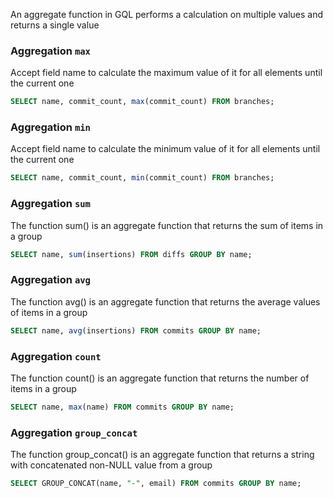 An aggregate function in GQL performs a calculation on multiple values and returns a single value

### Aggregation `max`
Accept field name to calculate the maximum value of it for all elements until the current one

```sql
SELECT name, commit_count, max(commit_count) FROM branches;
```

### Aggregation `min`
Accept field name to calculate the minimum value of it for all elements until the current one

```sql
SELECT name, commit_count, min(commit_count) FROM branches;
```

### Aggregation `sum`
The function sum() is an aggregate function that returns the sum of items in a group

```sql
SELECT name, sum(insertions) FROM diffs GROUP BY name;
```

### Aggregation `avg`
The function avg() is an aggregate function that returns the average values of items in a group

```sql
SELECT name, avg(insertions) FROM commits GROUP BY name;
```

### Aggregation `count`
The function count() is an aggregate function that returns the number of items in a group

```sql
SELECT name, max(name) FROM commits GROUP BY name;
```

### Aggregation `group_concat`
The function group_concat() is an aggregate function that returns a string with concatenated non-NULL value from a group

```sql
SELECT GROUP_CONCAT(name, "-", email) FROM commits GROUP BY name;
```